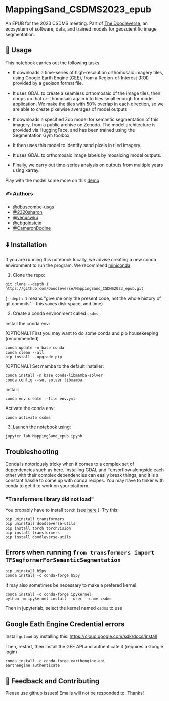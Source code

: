 # MappingSand_CSDMS2023_epub
An EPUB for the 2023 CSDMS meeting. Part of [The Doodleverse](https://github.com/Doodleverse), an
ecosystem of software, data, and trained models for geoscientific image segmentation.


## 🚀 Usage

This notebook carries out the following tasks:

* It downloads a time-series of high-resolution orthomosaic imagery tiles, using Google Earth
Engine (GEE), from a Region-of-Interest (ROI) provided by a geojson format file.

* It uses GDAL to create a seamless orthomosaic of the image tiles, then chops up that or-
thomosaic again into tiles small enough for model application. We make the tiles with 50%
overlap in each direction, so we are able to create pixelwise averages of model outputs.

* It downloads a specified Zoo model for semantic segmentation of this imagery, from a public
archive on Zenodo. The model architecture is provided via HuggingFace, and has been trained
using the Segmentation Gym toolbox.

* It then uses this model to identify sand pixels in tiled imagery.

* It uses GDAL to orthomosaic image labels by mosaicing model outputs.

* Finally, we carry out time-series analysis on outputs from multiple years using xarray.

Play with the model some more on this [demo](https://huggingface.co/spaces/dbuscombe/MappingSand)

### ✍️ Authors

* [@dbuscombe-usgs](https://github.com/dbuscombe-usgs)
* [@2320sharon](https://github.com/2320sharon)
* [@venuswku](https://github.com/venuswku)
* [@ebgoldstein](https://github.com/ebgoldstein)
* [@CameronBodine](https://github.com/CameronBodine)

## ⬇️ Installation

If you are running this notebook locally, we advise creating a new conda environment to run the program. We recommend [miniconda](https://docs.conda.io/en/latest/miniconda.html)

1. Clone the repo:

```
git clone --depth 1 https://github.com/Doodleverse/MappingSand_CSDMS2023_epub.git
```

(`--depth 1` means "give me only the present code, not the whole history of git commits" - this saves disk space, and time)

2. Create a conda environment called `csdms`


Install the conda env:

[OPTIONAL] First you may want to do some conda and pip housekeeping (recommended)

```
conda update -n base conda
conda clean --all
pip install --upgrade pip
```

[OPTIONAL] Set mamba to the default installer:

```
conda install -n base conda-libmamba-solver
conda config --set solver libmamba
```

Install: 

`conda env create --file env.yml`

Activate the conda env: 

`conda activate csdms`

3. Launch the notebook using: 

`jupyter lab MappingSand_epub.ipynb`


## Troubleshooting

Conda is notoriously tricky when it comes to a complex set of dependencies such as here. Installing GDAL and Tensorflow alongside each other with their complex dependencies can easily break things, and it is a constant hassle to come up with conda recipes. You may have to tinker with conda to get it to work on your platform.

### "Transformers library did not load"

You probably have to install `torch` (see [here](https://stackoverflow.com/questions/70622895/transformers-model-from-hugging-face-throws-error-that-specific-classes-couldn-t) ). Try this:

```
pip uninstall transformers
pip uninstall doodleverse-utils
pip install torch torchvision 
pip install transformers
pip install doodleverse-utils
```

## Errors when running `from transformers import TFSegformerForSemanticSegmentation`

```
pip uninstall h5py
conda install -c conda-forge h5py
```

It may also sometimes be necessary to make a prefered kernel:

```
conda install -c conda-forge ipykernel
python -m ipykernel install --user --name csdms
```

Then in jupyterlab, select the kernel named `csdms` to use


## Google Eath Engine Credential errors

Install `gcloud` by installing this: https://cloud.google.com/sdk/docs/install

Then, restart, then install the GEE API and authenticate it (requires a Google login)

```
conda install -c conda-forge earthengine-api
earthengine authenticate
```


## 💭 Feedback and Contributing

Please use github issues! Emails will not be responded to. Thanks!
